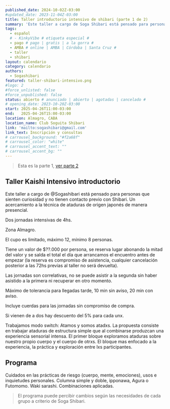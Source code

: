 ```yaml
---
published_date: 2024-10-02Z-03:00
#updated_date: 2023-11-04Z-03:00
title: Taller introductorio intensivo de shibari (parte 1 de 2)
summary: 'Este taller a cargo de Soga Shibari está pensado para personas que sienten curiosidad y no tienen contacto previo con Shibari. Un acercamiento a la técnica de ataduras de origen japonés de manera presencial y switch (aprendemos a atar y somos atadxs).'
tags:
  - español
  # - KinkyVibe # etiqueta especial #
  - pago # pago | gratis | a la gorra #
  - AMBA # online | AMBA | Córdoba | Santa Cruz #
  - taller
  - shibari
layout: calendario
category: calendario
authors:
  - Sogashibari
featured: taller-shibari-intensivo.png
#logo: 2
#force_unlisted: false
#force_unpublished: false
status: abierto # anunciado | abierto | agotadas | cancelado #
# opening_date: 2023-10-20Z-03:00
start: 2025-04-26T11:00-03:00
end:   2025-04-26T15:00-03:00
location: Almagro, CABA
location_name: Club Soguita Shibari
link: 'mailto:sogashibari@gmail.com'
link_text: Inscripción y consultas
# carrousel_background: "#f2a68f"
# carrousel_color: "white"
# carrousel_accent_text: ""
# carrousel_accent_bg: ""
---
```

> Esta es la parte 1, [ver parte 2](/calendario/taller-shibari-intensivo-2025-04-parte-2)

## Taller Kaishi Intensivo introductorio

Este taller a cargo de @Sogashibari está pensado para personas que sienten curiosidad y no tienen contacto previo con Shibari. Un acercamiento a la técnica de ataduras de origen japonés de manera presencial. 

Dos jornadas intensivas de 4hs. 

Zona Almagro. 

El cupo es limitado, máximo 12, mínimo 8 personas. 

Tiene un valor de $??.000 por persona, se reserva lugar abonando la mitad del valor y se salda el total el día que arrancamos el encuentro antes de empezar (la reserva es compromiso de asistencia, cualquier cancelación posterior a las 72hs previas al taller no será devuelta). 

Las jornadas son correlativas, no se puede asistir a la segunda sin haber asistido a la primera ni recuperar en otro momento. 

Máximo de tolerancia para llegadas tarde, 10 min sin aviso, 20 min con aviso. 

Incluye cuerdas para las jornadas sin compromiso de compra. 

Si vienen de a dos hay descuento del 5% para cada unx. 

Trabajamos modo switch: Atamos y somos atadxs. La propuesta consiste en trabajar ataduras de estructura simple que al combinarse produzcan una experiencia sensorial intensa. El primer bloque exploramos ataduras sobre nuestro propio cuerpo y el cuerpo de otrxs. El bloque mas enfocado a la experiencia, la práctica y exploración entre lxs participantes.

## Programa

Cuidados en las prácticas de riesgo (cuerpo, mente, emociones), usos e inquietudes personales. Columna simple y doble, ipponawa, Agura o Futomomo. Waki sarashi. Combinaciones aplicadas.

> El programa puede percibir cambios según las necesidades de cada grupo a criterio de Soga Shibari.